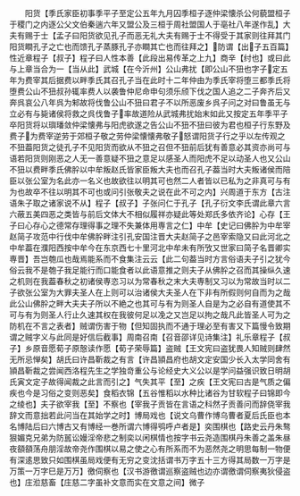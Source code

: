 <!-- { "loadSidebar": true } -->
　　阳货【季氏家臣初事季平子至定公五年九月囚季桓子逐仲梁懐杀公何藐盟桓子于稷门之内逐公父文伯秦遄六年又盟公及三桓于周社盟国人于亳社八年遂作乱】大夫有赐于士【孟子曰阳货欲见孔子而恶无礼大夫有赐于士不得受于其家则往拜其门阳货瞷孔子之亡也而馈孔子蒸豚孔子亦瞷其亡也而往拜之】防谓【出子五百篇】性近章程子【叔子】程子曰人性本善【此段出易传革之上九】商辛【纣也】或曰此与上章当合为一【当从此】武城【在今沂州】公山弗扰【即公山不狃也字子定五年为费宰其后据费以畔季氏其召孔子当在此时十二年仲由为季氏宰将堕三都季氏将堕费公山不狃叔孙辄率费人以袭鲁仲尼命申句须乐颀下伐之国人追之二子奔齐后又奔呉哀公八年呉为邾故将伐鲁公山不狃曰君子不以所恶废乡呉子问之对曰鲁虽无与立必有与毙诸侯将救之呉伐鲁子率故道险从武城弗扰始末如此又按定五年季平子卒阳货将以璵璠敛仲梁懐弗与阳虎欲遂之告公山不狃不狃曰彼为君也桓子行东野及费子为费宰逆劳于郊桓子敬之劳仲梁懐懐弗敬子怒谓阳货子行之乎以左传观之不狃葢阳货之徒孔子不见阳货而欲从不狃之召但不狃前后犹有善意必其资亦尚可与语若阳货则刚恶之人无一善意疑不狃之意足以感圣人而阳虎不足以动圣人也又公山不狃以费畔季氏佛肸以中牟叛赵氏皆家臣叛大夫也而召孔子葢当时大夫叛诸侯而陪臣以张公室为名此亦一名义也故欲往以明其可也然二人者皆以已私为之非真可与有为也故卒不往以明其不可也或问引张敬夫之说在此不可之内】兴周道于东方【古注语朱子取之诸家说不从】程子【叔子】子张问仁于孔子【孔子衍文李氏谓此章六言六蔽五美四恶之类皆与前后文体大不相似履祥亦疑此等处郑氏多依齐论】心存【王子曰心存心之德常存理得事之理不失兼体用専言之仁】中牟【史记曰佛肸为中牟宰赵简子攻范中行伐中牟佛肸畔注引孔安国注晋大夫赵简子之邑宰索隐又曰此河北之中牟葢在濮阳西按中牟今在东京西七十里河北中牟未有所攷又世家曰简子名晋卿实専晋】吾岂匏瓜也哉焉能系而不食集注云云【此二句葢当时方言俗语夫子引之犹今俗云我不是匏子我足能行而口能食者以此语意推之则夫子从佛肸之召而其操纵久速之机则在我葢春秋之初诸侯専恣习以为常春秋之末大夫専制又习以为常故当时以二子欲张公室为大罪夫圣人在上则可以治诸侯大夫圣人在下非有所假则何自而为之哉此公山佛肸之畔大夫夫子所以不絶之也其可与有为则圣人自是为之必自有道使其不可与有为则圣人行止久速其权在我彼何足以凂之又岂足以拘之哉凡此皆圣人可为之防机在不言之表者】贼谓伤害于物【但知固执而不通于理必至有害又下篇慢令致期谓之贼字义与此同是好信后截事】周南召南【召音邵详见诗集注】礼乐章程子【叔子】乡原音愿荀子原慤读作愿【荀子荣辱篇】盗贼【王文宪曰盗犹畏人知贼则肆然无所忌惮矣】胡氏曰许昌靳裁之有言【许昌頴昌府也胡文定安国少长入太学同舍有頴昌靳裁之尝闻西洛程先生之学独竒重公与论经史大义公以是学问益强识致日明胡氏寅文定子故得闻裁之此言而引之】气失其平【至】之疾【王文宪曰古是气质之偏疾也今是习俗之变则恶矣】食稻衣锦【五谷惟稻以水种比诸谷为甘软程子曰锦即今之绫也】夫子欲宰我【至】不察也【宰我子贡皆在言语之科然子贡善问而辞侥宰我辞文而意拙若此问当在其始学之时】博局戏也【说文乌曹作博乌曹者夏后氏臣也本名博陆后曰六博古又有博经一巻所谓六博得鸮呼卢者是】奕围棋也【路史云丹朱骜狠媚克兄弟为防嚚讼嫚淫帝悲之制奕以闲棋情也按字书云尧造围棋丹朱善之盖朱昼夜頟頟荡舟朋淫故帝尧作围棋以易之使之心有所系而不为恶然尧之明思每制一物便有深逺思致只如围棋虽局戏便有无穷之变沈括谓书万字五十三方得其局数一万字是万策一万字巳是万万】徼伺察也【汉书游徼谓巡察盗贼也边亦谓徼谓伺察夷狄侵盗也】庄涖慈畜【庄慈二字虽补文意而实在文意之间】微子
